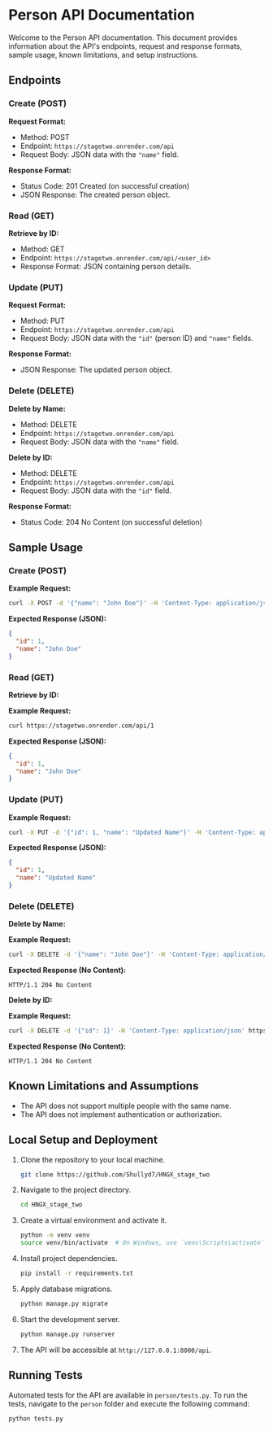 # Person API Documentation

Welcome to the Person API documentation. This document provides information about the API's endpoints, request and response formats, sample usage, known limitations, and setup instructions.

## Endpoints

### Create (POST)

**Request Format:**

- Method: POST
- Endpoint: `https://stagetwo.onrender.com/api`
- Request Body: JSON data with the `"name"` field.

**Response Format:**

- Status Code: 201 Created (on successful creation)
- JSON Response: The created person object.

### Read (GET)

**Retrieve by ID:**

- Method: GET
- Endpoint: `https://stagetwo.onrender.com/api/<user_id>`
- Response Format: JSON containing person details.

### Update (PUT)

**Request Format:**

- Method: PUT
- Endpoint: `https://stagetwo.onrender.com/api`
- Request Body: JSON data with the `"id"` (person ID) and `"name"` fields.

**Response Format:**

- JSON Response: The updated person object.

### Delete (DELETE)

**Delete by Name:**

- Method: DELETE
- Endpoint: `https://stagetwo.onrender.com/api`
- Request Body: JSON data with the `"name"` field.

**Delete by ID:**

- Method: DELETE
- Endpoint: `https://stagetwo.onrender.com/api`
- Request Body: JSON data with the `"id"` field.

**Response Format:**

- Status Code: 204 No Content (on successful deletion)

## Sample Usage

### Create (POST)

**Example Request:**

```bash
curl -X POST -d '{"name": "John Doe"}' -H 'Content-Type: application/json' https://stagetwo.onrender.com/api
```

**Expected Response (JSON):**

```json
{
  "id": 1,
  "name": "John Doe"
}
```

### Read (GET)

**Retrieve by ID:**

**Example Request:**

```bash
curl https://stagetwo.onrender.com/api/1
```

**Expected Response (JSON):**

```json
{
  "id": 1,
  "name": "John Doe"
}
```

### Update (PUT)

**Example Request:**

```bash
curl -X PUT -d '{"id": 1, "name": "Updated Name"}' -H 'Content-Type: application/json' https://stagetwo.onrender.com/api
```

**Expected Response (JSON):**

```json
{
  "id": 1,
  "name": "Updated Name"
}
```

### Delete (DELETE)

**Delete by Name:**

**Example Request:**

```bash
curl -X DELETE -d '{"name": "John Doe"}' -H 'Content-Type: application/json' https://stagetwo.onrender.com/api
```

**Expected Response (No Content):**

```text
HTTP/1.1 204 No Content
```

**Delete by ID:**

**Example Request:**

```bash
curl -X DELETE -d '{"id": 1}' -H 'Content-Type: application/json' https://stagetwo.onrender.com/api
```

**Expected Response (No Content):**

```text
HTTP/1.1 204 No Content
```

## Known Limitations and Assumptions

- The API does not support multiple people with the same name.
- The API does not implement authentication or authorization.

## Local Setup and Deployment

1. Clone the repository to your local machine.

   ```bash
   git clone https://github.com/Shullyd7/HNGX_stage_two
   ```

2. Navigate to the project directory.

   ```bash
   cd HNGX_stage_two
   ```

3. Create a virtual environment and activate it.

   ```bash
   python -m venv venv
   source venv/bin/activate  # On Windows, use `venv\Scripts\activate`
   ```

4. Install project dependencies.

   ```bash
   pip install -r requirements.txt
   ```

5. Apply database migrations.

   ```bash
   python manage.py migrate
   ```

6. Start the development server.

   ```bash
   python manage.py runserver
   ```

7. The API will be accessible at `http://127.0.0.1:8000/api`.

## Running Tests

Automated tests for the API are available in `person/tests.py`. To run the tests, navigate to the `person` folder and execute the following command:

```bash
python tests.py
```
